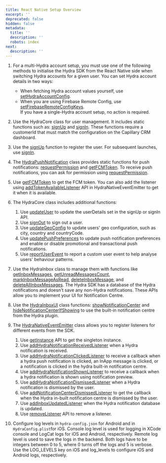 ```yaml
---
title: React Native Setup Overview
excerpt: ''
deprecated: false
hidden: false
metadata:
  title: ''
  description: ''
  robots: index
next:
  description: ''
---
```

1. For a multi-Hydra account setup, you must use one of the following methods to initialise the Hydra SDK from the React Native side when switching Hydra accounts for a given user. You can set Hydra account details in two ways:
   * When fetching Hydra account values yourself, use [setHydraAccountConfig](https://docs.capillarytech.com/docs/react-native-sdk-api-reference#configure-hydra-account-settings).
   * When you are using Firebase Remote Config, use [setFirebaseRemoteConfigKeys](https://docs.capillarytech.com/docs/react-native-sdk-api-reference#configure-firebase-remote-configuration-keys).\
     If you have a single-Hydra account setup, no action is required.

2. Use the HydraCore class for user management. It includes static functions such as: [signUp](https://docs.capillarytech.com/docs/react-native-sdk-api-reference#signup) and [signIn](https://docs.capillarytech.com/docs/react-native-sdk-api-reference#sign-in). These functions require a customerId that must match the configuration on the Capillary CRM dashboard.

3. Use the [signUp](https://docs.capillarytech.com/docs/react-native-sdk-api-reference#signup) function to register the user. For subsequent launches, use [signIn](https://docs.capillarytech.com/docs/react-native-sdk-api-reference#sign-in).

4. The [HydraPushNotification](https://docs.capillarytech.com/docs/react-native-sdk-api-reference#hydrapushnotification-class-apis) class provides static functions for push notifications: [requestPermission](https://docs.capillarytech.com/docs/react-native-sdk-api-reference#request-permission-for-push-notifications) and [getFCMToken](https://docs.capillarytech.com/docs/react-native-sdk-api-reference#get-fcm-token). To receive push notifications, you can ask for permission using [requestPermission](https://docs.capillarytech.com/docs/react-native-sdk-api-reference#request-permission-for-push-notifications).

5. Use [getFCMToken](https://docs.capillarytech.com/docs/react-native-sdk-api-reference#get-fcm-token) to get the FCM token. You can also add the listener using [addTokenAvailableListener](https://docs.capillarytech.com/docs/react-native-sdk-api-reference#get-callback-when-a-new-fcm-token-is-available) API in HydraNativeEventEmitter to get it when it is available.

6. The HydraCore class includes additional functions:
   1. Use [updateUser](https://docs.capillarytech.com/docs/react-native-sdk-api-reference#update-user) to update the userDetails set in the signUp or signIn API.
   2. Use [signOut](https://docs.capillarytech.com/docs/react-native-sdk-api-reference#sign-out) to sign out a user.
   3. Use [updateGeoConfig](https://docs.capillarytech.com/docs/react-native-sdk-api-reference#update-geo-config) to update users' geo configuration, such as city, country and countryCode.
   4. Use [updatePushPreferences](https://docs.capillarytech.com/docs/react-native-sdk-api-reference#update-user-push-preferences) to update push notification preferences and enable or disable promotional and transactional push notifications.
   5. Use [reportUserEvent](https://docs.capillarytech.com/docs/react-native-sdk-api-reference#report-custom-user-events) to report a custom user event to help analyse users' behaviour patterns.

7. Use the HydraInbox class to manage them with functions like [getInboxMessages](https://docs.capillarytech.com/docs/react-native-sdk-api-reference#get-list-of-hydra-notifications), [getUnreadMessagesCount](https://docs.capillarytech.com/docs/react-native-sdk-api-reference#get-unread-hydra-notifications-count), [markInboxMessageAsRead](https://docs.capillarytech.com/docs/react-native-sdk-api-reference#mark-a-hydra-notification-as-read), [deleteInboxMessage](https://docs.capillarytech.com/docs/react-native-sdk-api-reference#delete-a-hydra-notification), and [deleteAllInboxMessages](https://docs.capillarytech.com/docs/react-native-sdk-api-reference#delete-all-hydra-notifications). The Hydra SDK has a database of the Hydra notifications and doesn't save any non-Hydra notifications. These APIs allow you to implement your UI for Notification Centre.

8. Use the [HydraInboxUI](https://docs.capillarytech.com/docs/react-native-sdk-api-reference#/managing-the-in-app-notification-centre) class functions: [showNotificationCenter](https://docs.capillarytech.com/docs/react-native-sdk-api-reference#/show-in-built-notification-centre) and [hideNotificationCenterIfShowing](https://docs.capillarytech.com/docs/react-native-sdk-api-reference#/hide-in-built-notification-centre-if-showing) to use the built-in notification centre from the Hydra plugin.

9. The [HydraNativeEventEmitter](https://docs.capillarytech.com/docs/react-native-sdk-api-reference#/sdk-event-tracking) class allows you to register listeners for different events from the SDK.
   1. Use [getInstance](https://docs.capillarytech.com/docs/react-native-sdk-api-reference#/get-singleton-instance) API to get the singleton instance.
   2. Use [addHydraNotificationReceivedListener](https://docs.capillarytech.com/docs/react-native-sdk-api-reference#/get-callback-when-a-hydra-notification-is-received) when a Hydra notification is received.
   3. Use [addHydraNotificationClickedListener](https://docs.capillarytech.com/docs/react-native-sdk-api-reference#get-a-callback-for-notification-click) to receive a callback when a hydra push notification is clicked, an InApp message is clicked, or a notification is clicked in the hydra built-in notification centre.
   4. Use [addHydraNotificationShownListener](https://docs.capillarytech.com/docs/react-native-sdk-api-reference#callback-when-hydra-notification-is-shown) to receive a callback when a hydra notification is shown using notification preview.
   5. Use [addHydraNotificationDismissedListener](https://docs.capillarytech.com/docs/react-native-sdk-api-reference#callback-when-user-dismisses-a-hydra-notification) when a Hydra notification is dismissed by the user.
   6. Use [addNotificationCenterDismissedListener](https://docs.capillarytech.com/docs/react-native-sdk-api-reference#callback-when-in-built-notification-center-is-dismissed) to get the callback when the Hydra in-built notification centre is dismissed by the user.
   7. Use [addInboxUpdatedListener](https://docs.capillarytech.com/docs/react-native-sdk-api-reference#callback-when-the-inbox-is-updated) when the Hydra notification database is updated.
   8. Use [removeListener](https://docs.capillarytech.com/docs/react-native-sdk-api-reference#remove-an-added-listener) API to remove a listener.

10. Configure log levels in `hydra-config.json` for Android and in `HydraConfig.plist`for iOS. Console log level is used for logging in XCode console and LogCat logs for iOS and Android, respectively. Remote log level is used to save the logs in the backend. Both logs have to be integers between 0 to 5, where 0 turns off the logs and 5 is verbose. Use the LOG\_LEVELS key on iOS and log\_levels to configure iOS and Android logs, respectively.